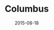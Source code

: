 ---
title: Columbus
date: 2015-08-18
images: [both-front.png, both-side.png]
props: [rbb, sb, wonder-woman-costume, rainbow-tutu, bondage-gear, black-boots, tiara, silver-sparkly-fedora, studded-black-choker, aviators, earrings, disco-ball, sparkly-silver-and-pink-baton, sparkly-star-stick, flower-lights, rainbow-background, wood-chair, blue-happy-sticker, green-happy-sticker, divine-eyebrows, freddie-mustache]
---